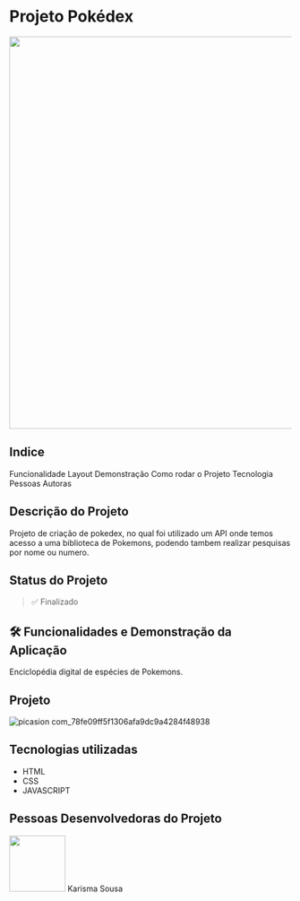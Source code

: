 <h1 text-align=center>Projeto Pokédex</h1>

<img style="width:700px" src="https://user-images.githubusercontent.com/106543715/236303750-31662259-effa-494e-bfa7-8359605bf993.png">


## Indice

Funcionalidade
Layout
Demonstração
Como rodar o Projeto
Tecnologia
Pessoas Autoras
## Descrição do Projeto
Projeto de criação de pokedex, no qual foi utilizado um API onde temos acesso a uma biblioteca de Pokemons, podendo tambem realizar pesquisas por nome ou numero.

## Status do Projeto
> ✅ Finalizado

## 🛠️ Funcionalidades e Demonstração da Aplicação
 Enciclopédia digital de espécies de Pokemons.
 
## Projeto
![picasion com_78fe09ff5f1306afa9dc9a4284f48938](https://user-images.githubusercontent.com/106543715/236321228-7b41b106-2793-41fd-8235-2a4a4e64a231.gif)

## Tecnologias utilizadas
- HTML
- CSS
- JAVASCRIPT

## Pessoas Desenvolvedoras do Projeto
<img style="width:100px" border-radius=10px src="https://user-images.githubusercontent.com/106543715/236315303-48334824-b6ab-44ff-ae24-65ed558ae6c2.PNG">
Karisma Sousa
